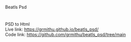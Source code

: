 Beatls Psd
#
PSD to Html <br>
Live link: https://grmithu.github.io/beatls_psd/ <br>
Code link: https://github.com/grmithu/beatls_psd/tree/main
